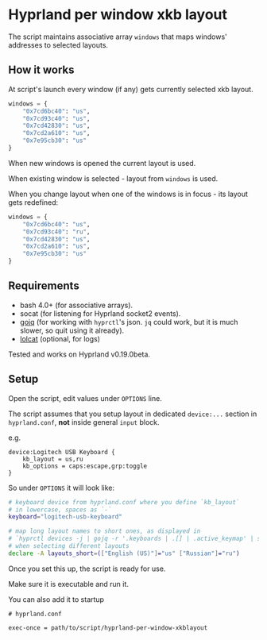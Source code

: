 # Hyprland per window xkb layout

The script maintains associative array `windows` that maps windows' addresses to selected layouts.

## How it works

At script's launch every window (if any) gets currently selected xkb layout.

```python
windows = {
    "0x7cd6bc40": "us",
    "0x7cd93c40": "us",
    "0x7cd42830": "us",
    "0x7cd2a610": "us",
    "0x7e95cb30": "us"
}
```

When new windows is opened the current layout is used.

When existing window is selected - layout from `windows` is used.

When you change layout when one of the windows is in focus - its layout gets redefined:


```python
windows = {
    "0x7cd6bc40": "us",
    "0x7cd93c40": "ru",
    "0x7cd42830": "us",
    "0x7cd2a610": "us",
    "0x7e95cb30": "us"
}
```

## Requirements

* bash 4.0+ (for associative arrays).
* socat (for listening for Hyprland socket2 events).
* [gojq](https://github.com/itchyny/gojq) (for working with `hyprctl`'s json. `jq` could work, but it is much slower, so quit using it already).
* [lolcat](https://github.com/jaseg/lolcat) (optional, for logs)

Tested and works on Hyprland v0.19.0beta.

## Setup

Open the script, edit values under `OPTIONS` line.

The script assumes that you setup layout in dedicated `device:...` section in `hyprland.conf`, **not** inside general `input` block.

e.g.

```
device:Logitech USB Keyboard {
    kb_layout = us,ru
    kb_options = caps:escape,grp:toggle
}
```

So under `OPTIONS` it will look like:

```sh
# keyboard device from hyprland.conf where you define `kb_layout`
# in lowercase, spaces as `-`
keyboard="logitech-usb-keyboard"

# map long layout names to short ones, as displayed in
# `hyprctl devices -j | gojq -r '.keyboards | .[] | .active_keymap' | sort -u`
# when selecting different layouts
declare -A layouts_short=(["English (US)"]="us" ["Russian"]="ru")
```

Once you set this up, the script is ready for use.

Make sure it is executable and run it.

You can also add it to startup

```
# hyprland.conf

exec-once = path/to/script/hyprland-per-window-xkblayout
```
